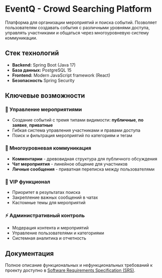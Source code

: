 # EventQ - Crowd Searching Platform

Платформа для организации мероприятий и поиска событий. Позволяет пользователям создавать события с различными уровнями доступа, управлять участниками и общаться через многоуровневую систему коммуникации.

## Стек технологий

*   **Backend:** Spring Boot (Java 17)
*   **База данных:** PostgreSQL 15
*   **Frontend:** Modern JavaScript framework (React)
*   **Безопасность** Spring Security

## Ключевые возможности

### 🎯 Управление мероприятиями
- Создание событий с тремя типами видимости: **публичные**, **по заявке**, **приватные**
- Гибкая система управления участниками и правами доступа
- Поиск и фильтрация мероприятий по категориям и тегам

### 💬 Многоуровневая коммуникация
- **Комментарии** - древовидная структура для публичного обсуждения
- **Чат мероприятия** - линейное общение для участников
- **Личные сообщения** - приватная переписка между пользователями

### 👑 VIP функционал
- Приоритет в результатах поиска
- Закрепление важных сообщений в чатах
- Кастомные темы для мероприятий

### ⚡ Административный контроль
- Модерация контента и мероприятий
- Управление пользователями и категориями
- Системная аналитика и отчетность

## Документация

Полное описание функциональных и нефункциональных требований к проекту доступно в [Software Requirements Specification (SRS)](docs/SRS.md).

